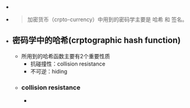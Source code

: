 -
- > 加密货币（crpto-currency）中用到的密码学主要是 哈希 和 签名。
- ## 密码学中的哈希(crptographic hash function)
	- 所用到的哈希函数主要有2个重要性质
		- 抗碰撞性：collision resistance
		- 不可逆：hiding
	- ### collision resistance
		-